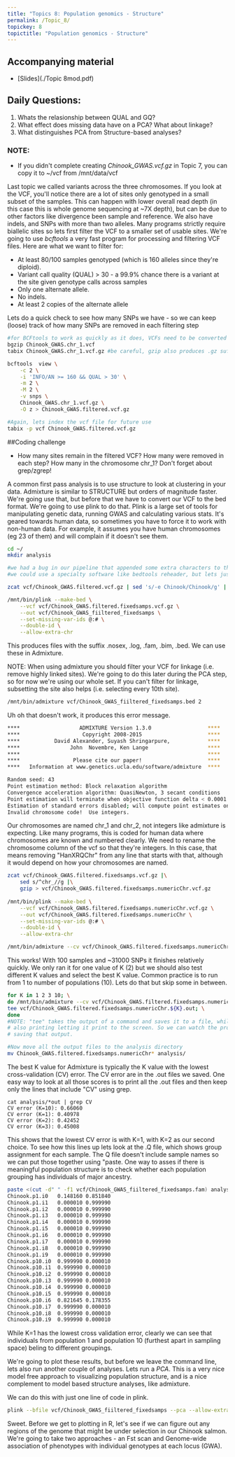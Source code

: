```yaml
---
title: "Topics 8: Population genomics - Structure"
permalink: /Topic_8/
topickey: 8
topictitle: "Population genomics - Structure"
---
```


## Accompanying material
* [Slides](./Topic 8mod.pdf)

## Daily Questions:
1. Whats the relasionship between QUAL and GQ? 
2. What effect does missing data have on a PCA? What about linkage?
3. What distinguishes PCA from Structure-based analyses?

### NOTE:
* If you didn't complete creating _Chinook_GWAS.vcf.gz_ in Topic 7, you can copy it to ~/vcf from /mnt/data/vcf


Last topic we called variants across the three chromosomes. If you look at the VCF, you'll notice there are a lot of sites only genotyped in a small subset of the samples. This can happen with lower overall read depth (in this case this is whole genome sequencing at ~7X depth), but can be due to other factors like divergence been sample and reference. We also have indels, and SNPs with more than two alleles. Many programs strictly require biallelic sites so lets first filter the VCF to a smaller set of usable sites.
We're going to use _bcftools_ a very fast program for processing and filtering VCF files. Here are what we want to filter for:
* At least 80/100 samples genotyped (which is 160 alleles since they're diploid).
* Variant call quality (QUAL) > 30 - a 99.9% chance there is a variant at the site given genotype calls across samples
* Only one alternate allele.
* No indels.
* At least 2 copies of the alternate allele

Lets do a quick check to see how many SNPs we have - so we can keep (loose) track of how many SNPs are removed in each filtering step


```bash
#for BCFtools to work as quickly as it does, VCFs need to be converted to binary format and indexed (for quick referencing)
bgzip Chinook_GWAS.chr_1.vcf
tabix Chinook_GWAS.chr_1.vcf.gz #be careful, gzip also produces .gz suffixes, but won't work with bcftools!

bcftools  view \
	-c 2 \
	-i 'INFO/AN >= 160 && QUAL > 30' \
	-m 2 \
	-M 2 \
	-v snps \
	Chinook_GWAS.chr_1.vcf.gz \
	-O z > Chinook_GWAS.filtered.vcf.gz

#Again, lets index the vcf file for future use
tabix -p vcf Chinook_GWAS.filtered.vcf.gz
```

##Coding challenge
* How many sites remain in the filtered VCF? How many were removed in each step? How many in the chromosome chr_1? Don't forget about grep/zgrep!

A common first pass analysis is to use structure to look at clustering in your data. Admixture is similar to STRUCTURE but orders of magnitude faster. We're going use that, but before that we have to convert our VCF to the bed format. We're going to use plink to do that. Plink is a large set of tools for manipulating genetic data, running GWAS and calculating various stats. It's geared towards human data, so sometimes you have to force it to work with non-human data. For example, it assumes you have human chromosomes (eg 23 of them) and will complain if it doesn't see them.


```bash
cd ~/
mkdir analysis

#we had a bug in our pipeline that appended some extra characters to the beginning of sample names - lets fix this first
#we could use a specialty software like bedtools reheader, but lets just use basic bash commands

zcat vcf/Chinook_GWAS.filtered.vcf.gz | sed 's/-e Chinook/Chinook/g' | bgzip > vcf/Chinook_GWAS.filtered.fixedsamps.vcf.gz

/mnt/bin/plink --make-bed \
	--vcf vcf/Chinook_GWAS.filtered.fixedsamps.vcf.gz \
	--out vcf/Chinook_GWAS_fiiltered_fixedsamps \
	--set-missing-var-ids @:# \
	--double-id \
	--allow-extra-chr
```
This produces files with the suffix .nosex, .log, .fam, .bim, .bed. We can use these in Admixture.

NOTE: When using admixture you should filter your VCF for linkage (i.e. remove highly linked sites). We're going to do this later during the PCA step, so for now we're using our whole set. If you can't filter for linkage, subsetting the site also helps (i.e. selecting every 10th site).

```bash 
/mnt/bin/admixture vcf/Chinook_GWAS_fiiltered_fixedsamps.bed 2
```
Uh oh that doesn't work, it produces this error message.
```bash
****                   ADMIXTURE Version 1.3.0                  ****
****                    Copyright 2008-2015                     ****
****           David Alexander, Suyash Shringarpure,            ****
****                John  Novembre, Ken Lange                   ****
****                                                            ****
****                 Please cite our paper!                     ****
****   Information at www.genetics.ucla.edu/software/admixture  ****

Random seed: 43
Point estimation method: Block relaxation algorithm
Convergence acceleration algorithm: QuasiNewton, 3 secant conditions
Point estimation will terminate when objective function delta < 0.0001
Estimation of standard errors disabled; will compute point estimates only.
Invalid chromosome code!  Use integers.
```
Our chromosomes are named chr_1 and chr_2, not integers like admixture is expecting. Like many programs, this is coded for human data where chromosomes are known and numbered clearly. We need to rename the chromosome column of the vcf so that they're integers. In this case, that means removing "HanXRQChr" from any line that starts with that, although it would depend on how your chromosomes are named.

```bash
zcat vcf/Chinook_GWAS.filtered.fixedsamps.vcf.gz |\
	sed s/^chr_//g |\
	gzip > vcf/Chinook_GWAS.filtered.fixedsamps.numericChr.vcf.gz
	
/mnt/bin/plink --make-bed \
	--vcf vcf/Chinook_GWAS.filtered.fixedsamps.numericChr.vcf.gz \
	--out vcf/Chinook_GWAS.filtered.fixedsamps.numericChr \
	--set-missing-var-ids @:# \
	--double-id \
	--allow-extra-chr

/mnt/bin/admixture --cv vcf/Chinook_GWAS.filtered.fixedsamps.numericChr.bed 2
```
This works! With 100 samples and ~31000 SNPs it finishes relatively quickly. We only ran it for one value of K (2) but we should also test different K values and select the best K value. Common practice is to run from 1 to number of populations (10). Lets do that but skip some in between.
```bash 
for K in 1 2 3 10; \
do /mnt/bin/admixture --cv vcf/Chinook_GWAS.filtered.fixedsamps.numericChr.bed $K |\
tee vcf/Chinook_GWAS.filtered.fixedsamps.numericChr.${K}.out; \
done
#NOTE: "tee" takes the output of a command and saves it to a file, while 
# also printing letting it print to the screen. So we can watch the progress while also 
# saving that output. 

#Now move all the output files to the analysis directory
mv Chinook_GWAS.filtered.fixedsamps.numericChr* analysis/
```
The best K value for Admixture is typically the K value with the lowest cross-validation (CV) error. The CV error are in the .out files we saved. One easy way to look at all those scores is to print all the .out files and then keep only the lines that include "CV" using grep. 

```
cat analysis/*out | grep CV
CV error (K=10): 0.66060
CV error (K=1): 0.40978
CV error (K=2): 0.42452
CV error (K=3): 0.45008
```
This shows that the lowest CV error is with K=1, with K=2 as our second choice. To see how this lines up lets look at the .Q file, which shows group assignment for each sample. The Q file doesn't include sample names so we can put those together using "paste. One way to asses if there is meaningful population structure is to check whether each population grouping has individuals of major ancestry.

```bash
paste <(cut -d" " -f1 vcf/Chinook_GWAS_fiiltered_fixedsamps.fam) analysis/Chinook_GWAS.filtered.fixedsamps.numericChr.2.Q
Chinook.p1.i0	0.148160 0.851840
Chinook.p1.i1	0.000010 0.999990
Chinook.p1.i2	0.000010 0.999990
Chinook.p1.i3	0.000010 0.999990
Chinook.p1.i4	0.000010 0.999990
Chinook.p1.i5	0.000010 0.999990
Chinook.p1.i6	0.000010 0.999990
Chinook.p1.i7	0.000010 0.999990
Chinook.p1.i8	0.000010 0.999990
Chinook.p1.i9	0.000010 0.999990
Chinook.p10.i0	0.999990 0.000010
Chinook.p10.i1	0.999990 0.000010
Chinook.p10.i2	0.999990 0.000010
Chinook.p10.i3	0.999990 0.000010
Chinook.p10.i4	0.999990 0.000010
Chinook.p10.i5	0.999990 0.000010
Chinook.p10.i6	0.821645 0.178355
Chinook.p10.i7	0.999990 0.000010
Chinook.p10.i8	0.999990 0.000010
Chinook.p10.i9	0.999990 0.000010

```
While K=1 has the lowest cross validation error, clearly we can see that individuals from population 1 and population 10 (furthest apart in sampling space) beling to different groupings. 

We're going to plot these results, but before we leave the command line, lets also run another couple of analyses. Lets run a *PCA*. This is a very nice model free approach to visualizing population structure, and is a nice complement to model based structure analyses, like admixture.

We can do this with just one line of code in plink.

```bash
plink --bfile vcf/Chinook_GWAS_fiiltered_fixedsamps --pca --allow-extra-chr --out analysis/Chinook_GWAS_fiiltered_fixedsamps
```

Sweet. Before we get to plotting in R, let's see if we can figure out any regions of the genome that might be under selection in our Chinook salmon. We're going to take two approaches - an Fst scan and Genome-wide association of phenotypes with individual genotypes at each locus (GWA). 



